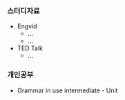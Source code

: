### 스터디자료
* Engvid
  * ...
  * ...
* TED Talk
  * ...

### 개인공부
* Grammar in use intermediate - Unit 
